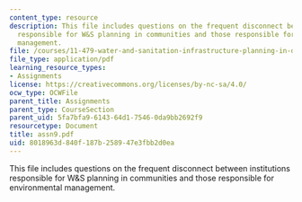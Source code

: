 ```yaml
---
content_type: resource
description: This file includes questions on the frequent disconnect between institutions
  responsible for W&S planning in communities and those responsible for environmental
  management.
file: /courses/11-479-water-and-sanitation-infrastructure-planning-in-developing-countries-spring-2005/8018963d840f187b258947e3fbb2d0ea_assn9.pdf
file_type: application/pdf
learning_resource_types:
- Assignments
license: https://creativecommons.org/licenses/by-nc-sa/4.0/
ocw_type: OCWFile
parent_title: Assignments
parent_type: CourseSection
parent_uid: 5fa7bfa9-6143-64d1-7546-0da9bb2692f9
resourcetype: Document
title: assn9.pdf
uid: 8018963d-840f-187b-2589-47e3fbb2d0ea
---
```

This file includes questions on the frequent disconnect between institutions responsible for W&S planning in communities and those responsible for environmental management.